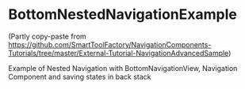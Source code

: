 ﻿# BottomNestedNavigationExample
(Partly copy-paste from https://github.com/SmartToolFactory/NavigationComponents-Tutorials/tree/master/External-Tutorial-NavigationAdvancedSample)

Example of Nested Navigation with BottomNavigationView, Navigation Component and saving states in back stack
